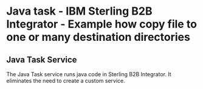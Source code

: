 
# Java task - IBM Sterling B2B Integrator - Example how copy file to one or many destination directories


## Java Task Service

The Java Task service runs java code in Sterling B2B Integrator. It eliminates the need to create a custom service.

